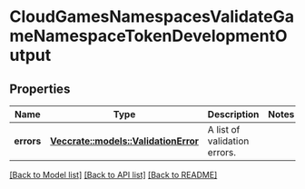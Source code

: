 # CloudGamesNamespacesValidateGameNamespaceTokenDevelopmentOutput

## Properties

Name | Type | Description | Notes
------------ | ------------- | ------------- | -------------
**errors** | [**Vec<crate::models::ValidationError>**](ValidationError.md) | A list of validation errors. | 

[[Back to Model list]](../README.md#documentation-for-models) [[Back to API list]](../README.md#documentation-for-api-endpoints) [[Back to README]](../README.md)


